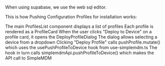 When using supabase, we use the web sql editor. 


This is how Pushing Configuration Profiles for installation works: 

The main ProfilesList component displays a list of profiles
Each profile is rendered as a ProfileCard
When the user clicks "Deploy to Device" on a profile card, it opens the DeployProfileDialog
The dialog allows selecting a device from a dropdown
Clicking "Deploy Profile" calls pushProfile.mutate() which uses the usePushProfileToDevice hook from use-simplemdm.ts
The hook in turn calls simplemdmApi.pushProfileToDevice() which makes the API call to SimpleMDM

